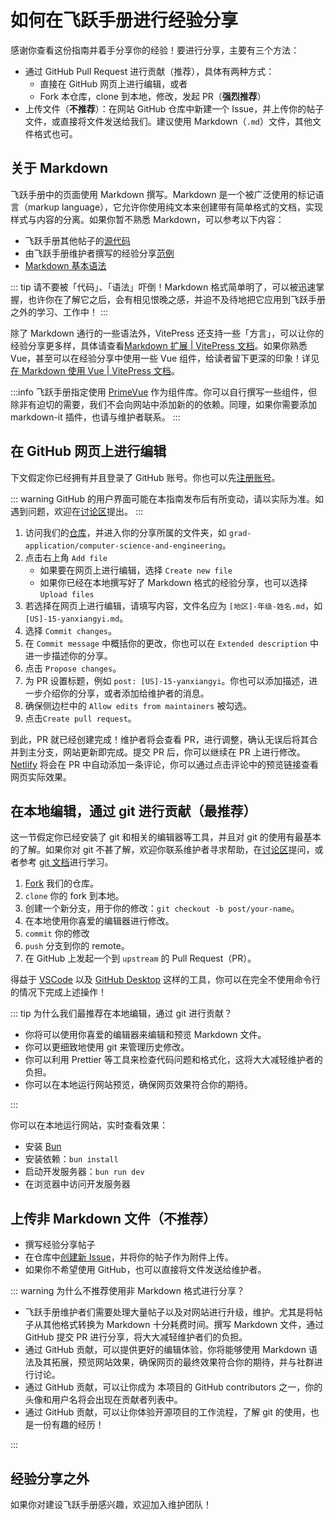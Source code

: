 # 如何在飞跃手册进行经验分享

感谢你查看这份指南并着手分享你的经验！要进行分享，主要有三个方法：

- 通过 GitHub Pull Request 进行贡献（推荐），具体有两种方式：
  - 直接在 GitHub 网页上进行编辑，或者
  - Fork 本仓库，clone 到本地，修改，发起 PR（**强烈推荐**）
- 上传文件（**不推荐**）：在网站 GitHub 仓库中新建一个 Issue，并上传你的帖子文件，或直接将文件发送给我们。建议使用 Markdown（`.md`）文件，其他文件格式也可。

## 关于 Markdown

飞跃手册中的页面使用 Markdown 撰写。Markdown 是一个被广泛使用的标记语言（markup language），它允许你使用纯文本来创建带有简单格式的文档，实现样式与内容的分离。如果你暂不熟悉 Markdown，可以参考以下内容：

- 飞跃手册其他帖子的[源代码](https://github.com/SUSTech-Application/SUSTechapplication/tree/master/docs)
- 由飞跃手册维护者撰写的经验分享[范例](grad-application/microelectronics/[US]-19-huangguanchao)
- [Markdown 基本语法](https://markdown.com.cn/basic-syntax/)

::: tip
请不要被「代码」、「语法」吓倒！Markdown 格式简单明了，可以被迅速掌握，也许你在了解它之后，会有相见恨晚之感，并迫不及待地把它应用到飞跃手册之外的学习、工作中！
:::

除了 Markdown 通行的一些语法外，VitePress 还支持一些「方言」，可以让你的经验分享更多样，具体请查看[Markdown 扩展 | VitePress 文档](https://vitepress.dev/zh/guide/markdown)。如果你熟悉 Vue，甚至可以在经验分享中使用一些 Vue 组件，给读者留下更深的印象！详见[在 Markdown 使用 Vue | VitePress 文档](https://vitepress.dev/zh/guide/using-vue)。

:::info
飞跃手册指定使用 [PrimeVue](https://primevue.org) 作为组件库。你可以自行撰写一些组件，但除非有迫切的需要，我们不会向网站中添加新的的依赖。同理，如果你需要添加 markdown-it 插件，也请与维护者联系。
:::

## 在 GitHub 网页上进行编辑

下文假定你已经拥有并且登录了 GitHub 账号。你也可以先[注册账号](https://github.com/signup)。

::: warning
GitHub 的用户界面可能在本指南发布后有所变动，请以实际为准。如遇到问题，欢迎在[讨论区](https://github.com/SUSTech-Application/SUSTechapplication/discussions)提出。
:::

1. 访问我们的[仓库](https://github.com/SUSTech-Application/SUSTechapplication/tree/master/docs/)，并进入你的分享所属的文件夹，如 `grad-application/computer-science-and-engineering`。
2. 点击右上角 `Add file`
   - 如果要在网页上进行编辑，选择 `Create new file`
   - 如果你已经在本地撰写好了 Markdown 格式的经验分享，也可以选择 `Upload files`
3. 若选择在网页上进行编辑，请填写内容，文件名应为 `[地区]-年级-姓名.md`，如 `[US]-15-yanxiangyi.md`。
4. 选择 `Commit changes`。
5. 在 `Commit message` 中概括你的更改，你也可以在 `Extended description` 中进一步描述你的分享。
6. 点击 `Propose changes`。
7. 为 PR 设置标题，例如 `post: [US]-15-yanxiangyi`。你也可以添加描述，进一步介绍你的分享，或者添加给维护者的消息。
8. 确保侧边栏中的 `Allow edits from maintainers` 被勾选。
9. 点击`Create pull request`。

到此，PR 就已经创建完成！维护者将会查看 PR，进行调整，确认无误后将其合并到主分支，网站更新即完成。提交 PR 后，你可以继续在 PR 上进行修改。[Netlify](https://netlify.com) 将会在 PR 中自动添加一条评论，你可以通过点击评论中的预览链接查看网页实际效果。

## 在本地编辑，通过 git 进行贡献（最推荐）

这一节假定你已经安装了 git 和相关的编辑器等工具，并且对 git 的使用有最基本的了解。如果你对 git 不甚了解，欢迎你联系维护者寻求帮助，在[讨论区](https://github.com/SUSTech-Application/SUSTechapplication/discussions)提问，或者参考 [git 文档](https://git-scm.com/doc)进行学习。

1. [Fork](https://github.com/SUSTech-Application/SUSTechapplication/fork) 我们的仓库。
2. `clone` 你的 fork 到本地。
3. 创建一个新分支，用于你的修改：`git checkout -b post/your-name`。
4. 在本地使用你喜爱的编辑器进行修改。
5. `commit` 你的修改
6. `push` 分支到你的 remote。
7. 在 GitHub 上发起一个到 `upstream` 的 Pull Request（PR）。

得益于 [VSCode](https://code.visualstudio.com/) 以及 [GitHub Desktop](https://github.com/apps/desktop) 这样的工具，你可以在完全不使用命令行的情况下完成上述操作！

::: tip 为什么我们最推荐在本地编辑，通过 git 进行贡献？

- 你将可以使用你喜爱的编辑器来编辑和预览 Markdown 文件。
- 你可以更细致地使用 git 来管理历史修改。
- 你可以利用 Prettier 等工具来检查代码问题和格式化，这将大大减轻维护者的负担。
- 你可以在本地运行网站预览，确保网页效果符合你的期待。

:::

你可以在本地运行网站，实时查看效果：

- 安装 [Bun](https://bun.sh/)
- 安装依赖：`bun install`
- 启动开发服务器：`bun run dev`
- 在浏览器中访问开发服务器

## 上传非 Markdown 文件（不推荐）

- 撰写经验分享帖子
- 在仓库中[创建新 Issue](https://github.com/SUSTech-Application/SUSTechapplication/issues/new)，并将你的帖子作为附件上传。
- 如果你不希望使用 GitHub，也可以直接将文件发送给维护者。

::: warning 为什么不推荐使用非 Markdown 格式进行分享？

- 飞跃手册维护者们需要处理大量帖子以及对网站进行升级，维护。尤其是将帖子从其他格式转换为 Markdown 十分耗费时间。撰写 Markdown 文件，通过 GitHub 提交 PR 进行分享，将大大减轻维护者们的负担。
- 通过 GitHub 贡献，可以提供更好的编辑体验，你将能够使用 Markdown 语法及其拓展，预览网站效果，确保网页的最终效果符合你的期待，并与社群进行讨论。
- 通过 GitHub 贡献，可以让你成为 本项目的 GitHub contributors 之一，你的头像和用户名将会出现在贡献者列表中。
- 通过 GitHub 贡献，可以让你体验开源项目的工作流程，了解 git 的使用，也是一份有趣的经历！

:::

## 经验分享之外

如果你对建设飞跃手册感兴趣，欢迎加入维护团队！
